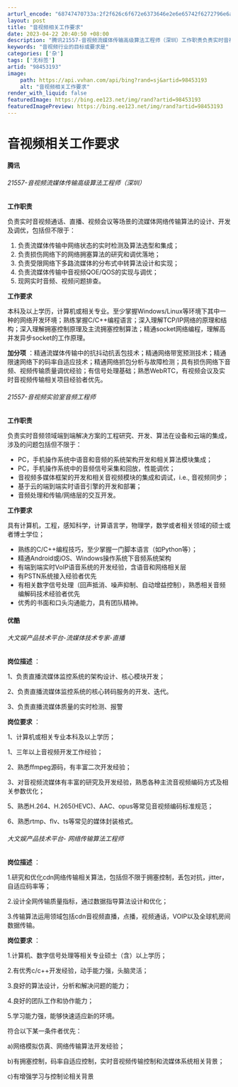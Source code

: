 ```yaml
---
arturl_encode: "68747470733a:2f2f626c6f672e6373646e2e6e65742f6272796e6a69616e67:2f61727469636c652f64657461696c732f3938343533313933"
layout: post
title: "音视频相关工作要求"
date: 2023-04-22 20:40:50 +08:00
description: "腾讯21557-音视频流媒体传输高级算法工程师（深圳）工作职责负责实时音视频通话、直播、视频会议等场"
keywords: "音视频行业的目标或要求是"
categories: ['杂']
tags: ['无标签']
artid: "98453193"
image:
    path: https://api.vvhan.com/api/bing?rand=sj&artid=98453193
    alt: "音视频相关工作要求"
render_with_liquid: false
featuredImage: https://bing.ee123.net/img/rand?artid=98453193
featuredImagePreview: https://bing.ee123.net/img/rand?artid=98453193
---
```


# 音视频相关工作要求

#### 腾讯

###### 21557-音视频流媒体传输高级算法工程师（深圳）

**工作职责**
  
负责实时音视频通话、直播、视频会议等场景的流媒体网络传输算法的设计、开发及调优，包括但不限于：

1. 负责流媒体传输中网络状态的实时检测及算法选型和集成；
2. 负责损伤网络下的网络拥塞算法的研究和调优落地；
3. 负责受限网络下多路流媒体的分布式中转算法设计和实现；
4. 负责流媒体传输中音视频QOE/QOS的实现与调优；
5. 现网实时音频、视频问题排查。

**工作要求**
  
本科及以上学历，计算机或相关专业。至少掌握Windows/Linux等环境下其中一种的网络开发环境；熟练掌握C/C++编程语言；深入理解TCP/IP网络的原理和结构；深入理解拥塞控制原理及主流拥塞控制算法；精通socket网络编程，理解高并发异步socket的工作原理。
  
**加分项**
：精通流媒体传输中的抗抖动抗丢包技术；精通网络带宽预测技术；精通限速网络下的码率自适应技术；精通网络抓包分析与故障检测；具有损伤网络下音频、视频传输质量调优经验；有信号处理基础；熟悉WebRTC，有视频会议及实时音视频传输相关项目经验者优先。

###### 21557-音视频实验室音频工程师

**工作职责**
  
负责实时音频领域端到端解决方案的工程研究、开发、算法在设备和云端的集成，涉及的问题包括但不限于：

* PC，手机操作系统中语音和音频的系统架构开发和相关算法模块集成；
* PC，手机操作系统中的音频信号采集和回放，性能调优；
* 音视频多媒体框架的开发和相关音视频模块的集成和调试，i.e., 音视频同步；
* 基于云的端到端实时语音引擎的开发和部署；
* 音频处理和传输/网络层的交互开发。

**工作要求**
  
具有计算机，工程，感知科学，计算语言学，物理学，数学或者相关领域的硕士或者博士学位；

* 熟练的C/C++编程技巧，至少掌握一门脚本语言（如Python等）；
* 精通Android或iOS、Windows操作系统下音频系统架构
* 有端到端实时VoIP语音系统的开发经验，含语音和网络相关层
* 有PSTN系统接入经验者优先
* 有相关数字信号处理（回声抵消、噪声抑制、自动增益控制），熟悉相关音频编解码技术经验者优先
* 优秀的书面和口头沟通能力，具有团队精神。

#### 优酷

###### 大文娱产品技术平台-流媒体技术专家-直播

**岗位描述**
：
  
1、负责直播流媒体监控系统的架构设计、核心模块开发；
  
2、负责直播流媒体监控系统的核心转码服务的开发、迭代。
  
3、负责直播流媒体质量的实时检测、报警
  
**岗位要求**
：
  
1、计算机或相关专业本科及以上学历；
  
1、三年以上音视频开发工作经验；
  
2、熟悉ffmpeg源码，有丰富二次开发经验；
  
3、对音视频流媒体有丰富的研究及开发经验，熟悉各种主流音视频编码方式及相关参数优化；
  
5、熟悉H.264、H.265(HEVC)、AAC、opus等常见音视频编码标准规范；
  
6、熟悉rtmp、flv、ts等常见的媒体封装格式。

###### 大文娱产品技术平台- 网络传输算法工程师

**岗位描述**
：
  
1.研究和优化cdn网络传输相关算法，包括但不限于拥塞控制，丢包对抗，jitter，自适应码率等；
  
2.设计全网传输质量指标，通过数据指导算法设计和优化；
  
3.传输算法运用领域包括cdn音视频直播，点播，视频通话，VOIP以及全球机房间数据传输。
  
**岗位要求**
：
  
1.计算机、数字信号处理等相关专业硕士（含）以上学历；
  
2.有优秀c/c++开发经验，动手能力强，头脑灵活；
  
3.良好的算法设计，分析和解决问题的能力；
  
4.良好的团队工作和协作能力；
  
5.学习能力强，能够快速适应新的环境。

符合以下某一条件者优先：
  
a)网络模拟仿真、网络传输算法开发经验；
  
b)有拥塞控制，码率自适应控制，实时音视频传输控制和流媒体系统相关背景；
  
c)有增强学习与控制论相关背景